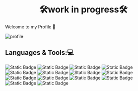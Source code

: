 <h1 align="center">🛠️work in progress🛠️</h1>
<p>Welcome to my Profile 👋</p>


![profile](https://github.com/Joan2k2/Joan2k2/assets/73341459/7edd3641-9161-4269-97d2-d1ca2094f5d8)

## Languages & Tools:💻
![Static Badge](https://img.shields.io/badge/Javascript-%2341454A?logo=javascript&labelColor=%2341454A)
![Static Badge](https://img.shields.io/badge/Java-%23EF9421?logo=java)
![Static Badge](https://img.shields.io/badge/Html5-%23E34F26?logo=html5&labelColor=%232C2B29)
![Static Badge](https://img.shields.io/badge/Css3-%231572B6?logo=css3&labelColor=%2341454A)
![Static Badge](https://img.shields.io/badge/Php-%23777BB4?logo=php&labelColor=%2341454A)
![Static Badge](https://img.shields.io/badge/Node.js-%23339933?logo=nodedotjs&labelColor=%2341454A)
![Static Badge](https://img.shields.io/badge/Mongodb-%2347A248?logo=mongodb&labelColor=%232C2B29)
![Static Badge](https://img.shields.io/badge/Mariadb-%23003545?logo=mariadb&labelColor=%2341454A)
![Static Badge](https://img.shields.io/badge/Mysql-%234479A1?logo=mysql&labelColor=%2341454A)
![Static Badge](https://img.shields.io/badge/Firebase-%23FFCA28?logo=firebase&labelColor=%2341454A)
![Static Badge](https://img.shields.io/badge/Git-%23F05032?logo=git&labelColor=%2341454A)
![Static Badge](https://img.shields.io/badge/Sourcetree-%230052CC?logo=sourcetree&labelColor=%2341454A)
![Static Badge](https://img.shields.io/badge/Canva-%2300C4CC?logo=canva&labelColor=%2341454A)
![Static Badge](https://img.shields.io/badge/Trello-%230052CC?logo=trello&labelColor=%2341454A)



<!--
## Github Stats:📈
![](https://github-readme-stats.vercel.app/api/pin/?username=Joan2k2&repo=Joan-Ruiz-2Daw&theme=onedark&hide_border=true&include_all_commits=false&count_private=false&layout=compact)<br/>


**Joan2k2/Joan2k2** is a ✨ _special_ ✨ repository because its `README.md` (this file) appears on your GitHub profile.

Here are some ideas to get you started:

- 🔭 I’m currently working on ...
- 🌱 I’m currently learning ...
- 👯 I’m looking to collaborate on ...
- 🤔 I’m looking for help with ...
- 💬 Ask me about ...
- 📫 How to reach me: ...
- 😄 Pronouns: ...
- ⚡ Fun fact: ...
-->
